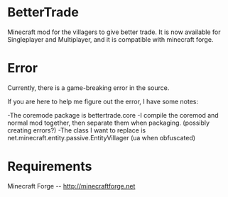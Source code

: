 BetterTrade
===========

Minecraft mod for the villagers to give better trade. It is now available for Singleplayer and Multiplayer, and it is compatible with minecraft forge.

Error
===========

Currently, there is a game-breaking error in the source.

If you are here to help me figure out the error, I have some notes:

-The coremode package is bettertrade.core
-I compile the coremod and normal mod together, then separate them when packaging. (possibly creating errors?)
-The class I want to replace is net.minecraft.entity.passive.EntityVillager (ua when obfuscated)

Requirements
===========

Minecraft Forge -- http://minecraftforge.net
